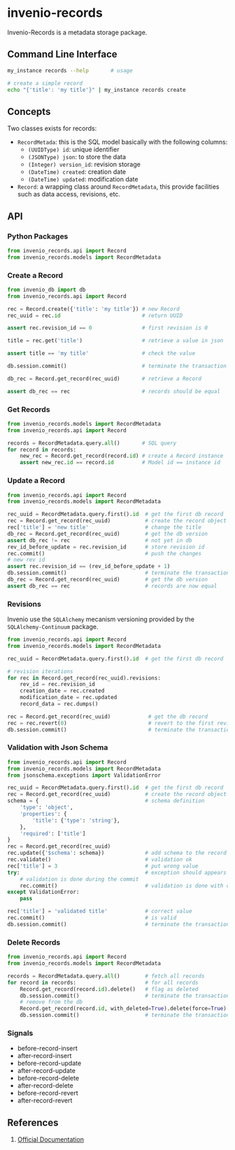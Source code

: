 # invenio-records

Invenio-Records is a metadata storage package.

## Command Line Interface

```bash
my_instance records --help       # usage

# create a simple record
echo "{'title': 'my title'}" | my_instance records create
```

## Concepts

Two classes exists for records:

- `RecordMetada`: this is the SQL model basically with the following columns:
  - `(UUIDType) id`: unique identifier
  - `(JSONType) json`: to store the data
  - `(Integer) version_id`: revision storage
  - `(DateTime) created`: creation date
  - `(DateTime) updated`: modification date
- `Record`: a wrapping class around `RecordMetadata`, this provide facilities such as data access, revisions, etc.

## API

### Python Packages

```python
from invenio_records.api import Record
from invenio_records.models import RecordMetadata
```

### Create a Record

```python
from invenio_db import db
from invenio_records.api import Record

rec = Record.create({'title': 'my title'}) # new Record
rec_uuid = rec.id                          # return UUID

assert rec.revision_id == 0                # first revision is 0

title = rec.get('title')                   # retrieve a value in json

assert title == 'my title'                 # check the value

db.session.commit()                        # terminate the transaction

db_rec = Record.get_record(rec_uuid)       # retrieve a Record

assert db_rec == rec                       # records should be equal
```

### Get Records

```python
from invenio_records.models import RecordMetadata
from invenio_records.api import Record

records = RecordMetadata.query.all()       # SQL query
for record in records:
    new_rec = Record.get_record(record.id) # create a Record instance
    assert new_rec.id == record.id         # Model id == instance id
```

### Update a Record

```python
from invenio_records.api import Record
from invenio_records.models import RecordMetadata

rec_uuid = RecordMetadata.query.first().id  # get the first db record
rec = Record.get_record(rec_uuid)           # create the record object
rec['title'] = 'new title'                  # change the title
db_rec = Record.get_record(rec_uuid)        # get the db version
assert db_rec != rec                        # not yet in db
rev_id_before_update = rec.revision_id      # store revision id
rec.commit()                                # push the changes
# new rev id
assert rec.revision_id == (rev_id_before_update + 1)
db.session.commit()                         # terminate the transaction
db_rec = Record.get_record(rec_uuid)        # get the db version
assert db_rec == rec                        # records are now equal
```

### Revisions

Invenio use the `SQLAlchemy` mecanism versioning provided by the `SQLAlchemy-Continuum` package.

```python
from invenio_records.api import Record
from invenio_records.models import RecordMetadata

rec_uuid = RecordMetadata.query.first().id  # get the first db record

# revision iterations
for rec in Record.get_record(rec_uuid).revisions:
    rev_id = rec.revision_id
    creation_date = rec.created
    modification_date = rec.updated
    record_data = rec.dumps()

rec = Record.get_record(rec_uuid)            # get the db record
rec = rec.revert(0)                          # revert to the first revision
db.session.commit()                          # terminate the transaction
```

### Validation with Json Schema

```python
from invenio_records.api import Record
from invenio_records.models import RecordMetadata
from jsonschema.exceptions import ValidationError

rec_uuid = RecordMetadata.query.first().id  # get the first db record
rec = Record.get_record(rec_uuid)           # create the record object
schema = {                                  # schema definition
    'type': 'object',
    'properties': {
        'title': {'type': 'string'},
    },
    'required': ['title']
}
rec = Record.get_record(rec_uuid)
rec.update({'$schema': schema})             # add schema to the record
rec.validate()                              # validation ok
rec['title'] = 3                            # put wrong value
try:                                        # exception should appears
    # validation is done during the commit
    rec.commit()                            # validation is done with commit
except ValidationError:
    pass

rec['title'] = 'validated title'            # correct value
rec.commit()                                # is valid
db.session.commit()                         # terminate the transaction
```

### Delete Records

```python
from invenio_records.api import Record
from invenio_records.models import RecordMetadata

records = RecordMetadata.query.all()        # fetch all records
for record in records:                      # for all records
    Record.get_record(record.id).delete()   # flag as deleted
    db.session.commit()                     # terminate the transaction 
    # remove from the db
    Record.get_record(record.id, with_deleted=True).delete(force=True)
    db.session.commit()                     # terminate the transaction 
```

### Signals

- before-record-insert
- after-record-insert
- before-record-update
- after-record-update
- before-record-delete
- after-record-delete
- before-record-revert
- after-record-revert

## References

1. [Official Documentation](http://pythonhosted.org/invenio-records)
